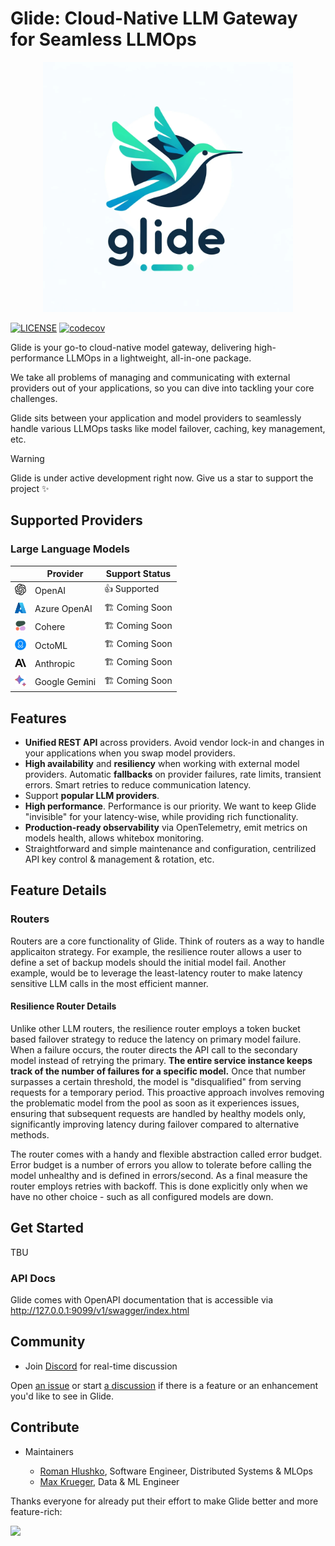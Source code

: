 # Glide: Cloud-Native LLM Gateway for Seamless LLMOps
<div align="center">
    <img src="docs/images/glide.png" width="400px" alt="Glide GH Header" />
</div>

[![LICENSE](https://img.shields.io/github/license/modelgateway/glide.svg?style=flat-square&color=%233f90c8)](https://github.com/modelgateway/glide/blob/main/LICENSE)
[![codecov](https://codecov.io/github/EinStack/glide/graph/badge.svg?token=F7JT39RHX9)](https://codecov.io/github/EinStack/glide)

Glide is your go-to cloud-native model gateway, delivering high-performance LLMOps in a lightweight, all-in-one package.

We take all problems of managing and communicating with external providers out of your applications,
so you can dive into tackling your core challenges.

Glide sits between your application and model providers to seamlessly handle various LLMOps tasks like
model failover, caching, key management, etc. 

> [!Warning]
> Glide is under active development right now. Give us a star to support the project ✨

## Supported Providers

### Large Language Models

|                                                     | Provider      | Support Status  |
|-----------------------------------------------------|---------------|-----------------|
| <img src="docs/images/openai.svg" width="18" />     | OpenAI        | 👍  Supported  |
| <img src="docs/images/azure.svg" width="18" />      | Azure OpenAI  | 🏗️ Coming Soon  |
| <img src="docs/images/cohere.png" width="18" />     | Cohere        | 🏗️ Coming Soon  |
| <img src="docs/images/octo.png" width="18" />     | OctoML        | 🏗️ Coming Soon  |
| <img src="docs/images/anthropic.svg" width="18" />  | Anthropic     | 🏗️ Coming Soon |
| <img src="docs/images/bard.svg" width="18" />       | Google Gemini | 🏗️ Coming Soon |

## Features

- **Unified REST API** across providers. Avoid vendor lock-in and changes in your applications when you swap model providers.
- **High availability** and **resiliency** when working with external model providers. Automatic **fallbacks** on provider failures, rate limits, transient errors. Smart retries to reduce communication latency.
- Support **popular LLM providers**.
- **High performance**. Performance is our priority. We want to keep Glide "invisible" for your latency-wise, while providing rich functionality.
- **Production-ready observability** via OpenTelemetry, emit metrics on models health, allows whitebox monitoring.
- Straightforward and simple maintenance and configuration, centrilized API key control & management & rotation, etc.

## Feature Details

### Routers

Routers are a core functionality of Glide. Think of routers as a way to handle applicaiton strategy. For example, the resilience router allows a user to define a set of backup models should the initial model fail. Another example, would be to leverage the least-latency router to make latency sensitive LLM calls in the most efficient manner.

#### Resilience Router Details

Unlike other LLM routers, the resilience router employs a token bucket based failover strategy to reduce the latency on primary model failure. When a failure occurs, the router directs the API call to the secondary model instead of retrying the primary. **The entire service instance keeps track of the number of failures for a specific model.** Once that number surpasses a certain threshold, the model is "disqualified" from serving requests for a temporary period. This proactive approach involves removing the problematic model from the pool as soon as it experiences issues, ensuring that subsequent requests are handled by healthy models only, significantly improving latency during failover compared to alternative methods.

The router comes with a handy and flexible abstraction called error budget. Error budget is a number of errors you allow to tolerate before calling the model unhealthy and is defined in errors/second. As a final measure the router employs retries with backoff. This is done explicitly only when we have no other choice - such as all configured models are down. 

## Get Started

TBU

### API Docs

Glide comes with OpenAPI documentation that is accessible via http://127.0.0.1:9099/v1/swagger/index.html

## Community

- Join [Discord](https://discord.gg/z4DmAbJP) for real-time discussion

Open [an issue](https://github.com/modelgateway/glide/issues) or start [a discussion](https://github.com/modelgateway/glide/discussions) 
if there is a feature or an enhancement you'd like to see in Glide.

## Contribute

- Maintainers
    
    - [Roman Hlushko](https://github.com/roma-glushko), Software Engineer, Distributed Systems & MLOps
    - [Max Krueger](https://github.com/mkrueger12), Data & ML Engineer

Thanks everyone for already put their effort to make Glide better and more feature-rich: 

<a href="https://github.com/modelgateway/glide/graphs/contributors">
  <img src="https://contributors-img.web.app/image?repo=modelgateway/glide" />
</a>
